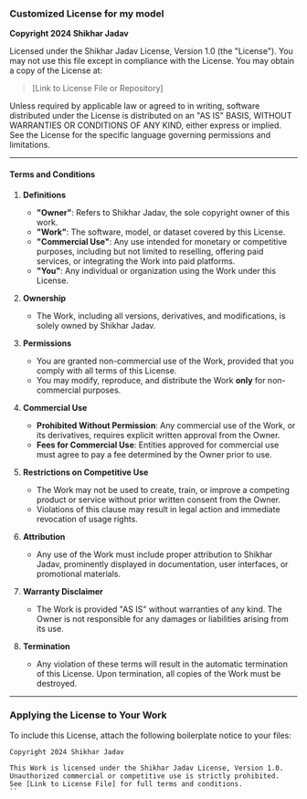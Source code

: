 ### **Customized License for my model**

**Copyright 2024 Shikhar Jadav**

Licensed under the Shikhar Jadav License, Version 1.0 (the "License"). You may not use this file except in compliance with the License. You may obtain a copy of the License at:

> [Link to License File or Repository]  

Unless required by applicable law or agreed to in writing, software distributed under the License is distributed on an "AS IS" BASIS, WITHOUT WARRANTIES OR CONDITIONS OF ANY KIND, either express or implied. See the License for the specific language governing permissions and limitations.

---

#### **Terms and Conditions**

1. **Definitions**
   - **"Owner"**: Refers to Shikhar Jadav, the sole copyright owner of this work.
   - **"Work"**: The software, model, or dataset covered by this License.
   - **"Commercial Use"**: Any use intended for monetary or competitive purposes, including but not limited to reselling, offering paid services, or integrating the Work into paid platforms.
   - **"You"**: Any individual or organization using the Work under this License.

2. **Ownership**
   - The Work, including all versions, derivatives, and modifications, is solely owned by Shikhar Jadav.

3. **Permissions**
   - You are granted non-commercial use of the Work, provided that you comply with all terms of this License.
   - You may modify, reproduce, and distribute the Work **only** for non-commercial purposes.

4. **Commercial Use**
   - **Prohibited Without Permission**: Any commercial use of the Work, or its derivatives, requires explicit written approval from the Owner.
   - **Fees for Commercial Use**: Entities approved for commercial use must agree to pay a fee determined by the Owner prior to use.

5. **Restrictions on Competitive Use**
   - The Work may not be used to create, train, or improve a competing product or service without prior written consent from the Owner.
   - Violations of this clause may result in legal action and immediate revocation of usage rights.

6. **Attribution**
   - Any use of the Work must include proper attribution to Shikhar Jadav, prominently displayed in documentation, user interfaces, or promotional materials.

7. **Warranty Disclaimer**
   - The Work is provided "AS IS" without warranties of any kind. The Owner is not responsible for any damages or liabilities arising from its use.

8. **Termination**
   - Any violation of these terms will result in the automatic termination of this License. Upon termination, all copies of the Work must be destroyed.

---

### Applying the License to Your Work
To include this License, attach the following boilerplate notice to your files:

```plaintext
Copyright 2024 Shikhar Jadav

This Work is licensed under the Shikhar Jadav License, Version 1.0.
Unauthorized commercial or competitive use is strictly prohibited.
See [Link to License File] for full terms and conditions.
``
